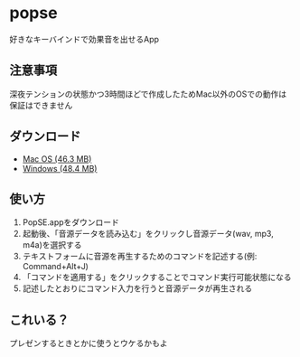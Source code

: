 # popse
好きなキーバインドで効果音を出せるApp

## 注意事項

深夜テンションの状態かつ3時間ほどで作成したためMac以外のOSでの動作は保証はできません

## ダウンロード

- [Mac OS (46.3 MB)](https://github.com/kokushin/popse/releases/download/v0.1.0/PopSE-darwin-x64.zip) 
- [Windows (48.4 MB)](https://github.com/kokushin/popse/releases/download/v0.1.0/PopSE-win32-x64.zip)

## 使い方

1. PopSE.appをダウンロード
2. 起動後、「音源データを読み込む」をクリックし音源データ(wav, mp3, m4a)を選択する
3. テキストフォームに音源を再生するためのコマンドを記述する(例: Command+Alt+J)
4. 「コマンドを適用する」をクリックすることでコマンド実行可能状態になる
5. 記述したとおりにコマンド入力を行うと音源データが再生される

## これいる？

プレゼンするときとかに使うとウケるかもよ
